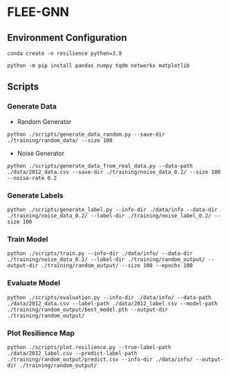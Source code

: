 # FLEE-GNN

## Environment Configuration

```
conda create -n resilience python=3.9

python -m pip install pandas numpy tqdm networkx matplotlib

```

## Scripts

### Generate Data

- Random Generator

```
python ./scripts/generate_data_random.py --save-dir ./training/random_data/ --size 100
```

- Noise Generator

```
python ./scripts/generate_data_from_real_data.py --data-path ./data/2012_data.csv --save-dir ./training/noise_data_0.2/ --size 100 --noise-rate 0.2
```

### Generate Labels

```
python ./scripts/generate_label.py --info-dir ./data/info --data-dir ./training/noise_data_0.2/ --label-dir ./training/noise_label_0.2/ --size 100
```

### Train Model

```
python ./scripts/train.py --info-dir ./data/info/ --data-dir ./training/noise_data_0.2/ --label-dir ./training/random_output/ --output-dir ./training/random_output/ --size 100 --epochs 100
```

### Evaluate Model

```
python ./scripts/evaluation.py --info-dir ./data/info/ --data-path ./data/2012_data.csv --label-path ./data/2012_label.csv --model-path ./training/random_output/best_model.pth --output-dir ./training/random_output/
```

### Plot Resilience Map

```
python ./scripts/plot.resilience.py --true-label-path ./data/2012_label.csv --predict-label-path ./training/random_output/predict.csv --info-dir ./data/info/ --output-dir ./training/random_output/
```
